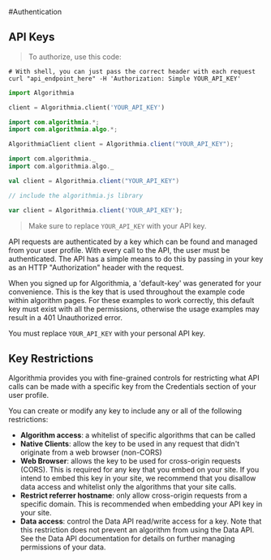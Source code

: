 #Authentication

## API Keys

> To authorize, use this code:

```shell
# With shell, you can just pass the correct header with each request
curl "api_endpoint_here" -H 'Authorization: Simple YOUR_API_KEY'
```

```python
import Algorithmia

client = Algorithmia.client('YOUR_API_KEY')
```

```java
import com.algorithmia.*;
import com.algorithmia.algo.*;

AlgorithmiaClient client = Algorithmia.client("YOUR_API_KEY");
```

```scala
import com.algorithmia._
import com.algorithmia.algo._

val client = Algorithmia.client("YOUR_API_KEY")
```

```javascript
// include the algorithmia.js library

var client = Algorithmia.client('YOUR_API_KEY');
```

> Make sure to replace `YOUR_API_KEY` with your API key.

API requests are authenticated by a key which can be found and managed from your user profile.
With every call to the API, the user must be authenticated. The API has a simple means to do this by passing in your key as an HTTP "Authorization" header with the request.

When you signed up for Algorithmia, a 'default-key' was generated for your convenience. This is the key that is used throughout the example code within algorithm pages. For these examples to work correctly, this default key must exist with all the permissions, otherwise the usage examples may result in a 401 Unauthorized error. 

<aside class="notice">
You must replace <code>YOUR_API_KEY</code> with your personal API key.
</aside>

## Key Restrictions

Algorithmia provides you with fine-grained controls for restricting what API calls can be made with a specific key from the Credentials section of your user profile. 

You can create or modify any key to include any or all of the following restrictions:

- __Algorithm access__: a whitelist of specific algorithms that can be called
- __Native Clients__: allow the key to be used in any request that didn't originate from a web browser (non-CORS)
- __Web Browser__: allows the key to be used for cross-origin requests (CORS). This is required for any key that you embed on your site. If you intend to embed this key in your site, we recommend that you disallow data access and whitelist only the algorithms that your site calls.
- __Restrict referrer hostname__: only allow cross-origin requests from a specific domain. This is recommended when embedding your API key in your site.
- __Data access__: control the Data API read/write access for a key. Note that this restriction does not prevent an algorithm from using the Data API. See the Data API documentation for details on further managing permissions of your data.








